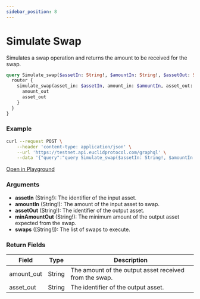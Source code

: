 ```yaml
---
sidebar_position: 8
---
```

# Simulate Swap
Simulates a swap operation and returns the amount to be received for the swap.

```graphql
query Simulate_swap($assetIn: String!, $amountIn: String!, $assetOut: String!, $minAmountOut: String!, $swaps: [String!]) {
  router {
    simulate_swap(asset_in: $assetIn, amount_in: $amountIn, asset_out: $assetOut, min_amount_out: $minAmountOut, swaps: $swaps) {
      amount_out
      asset_out
    }
  }
}
```
### Example

```bash
curl --request POST \
    --header 'content-type: application/json' \
    --url 'https://testnet.api.euclidprotocol.com/graphql' \
    --data '{"query":"query Simulate_swap($assetIn: String!, $amountIn: String!, $assetOut: String!, $minAmountOut: String!, $swaps: [String!]) {\n  router {\n    simulate_swap(asset_in: $assetIn, amount_in: $amountIn, asset_out: $assetOut, min_amount_out: $minAmountOut, swaps: $swaps) {\n      amount_out\n      asset_out\n    }\n  }\n}","variables":{"assetIn":"nibi","amountIn":"1000","assetOut":"fundenom","minAmountOut":"1","swaps":["nibi","fundenom"]}}'

```

[Open in Playground](https://testnet.api.euclidprotocol.com/?explorerURLState=N4IgJg9gxgrgtgUwHYBcQC4QEcYIE4CeABAMoCWcMANgIYoID6AzgO40AOAFACQ1NMIUASSTpSKPGSQBzAIQAaIrzgQYqEWJISpcxb36CA8jBSbtMhUrhSAgirUpjp8ZIt7WHJmIDaW13IBdAEoiYAAdJCIiPFV6PFCIqKimCmo6Rg8uPgEUBikxfRyRRRp7VDzRJVLVdSQSg1zYguyjE0VrJAZqhwYmq1syxzaiTK8lUZDwyKSo7vLYxJmiFsaTRaiAX0WtpA2QeRAANxpJGgAjKgQmDBApqLCQFZEHsQekMjOyB-lFh7nhJAvIgPACMAAYId9fo8Gk4gQ8AGZqMDICBwKHTB4dOw1IYoeEgEEY%2B4gUZA7xvD5ffaI5Go9EgAIRPYbIA)

### Arguments

- **assetIn** (String!): The identifier of the input asset.
- **amountIn** (String!): The amount of the input asset to swap.
- **assetOut** (String!): The identifier of the output asset.
- **minAmountOut** (String!): The minimum amount of the output asset expected from the swap.
- **swaps** ([String!]): The list of swaps to execute.

### Return Fields

| Field                  | Type   | Description                                             |
|------------------------|--------|---------------------------------------------------------|
| amount_out             | String | The amount of the output asset received from the swap.  |
| asset_out              | String | The identifier of the output asset.                     |